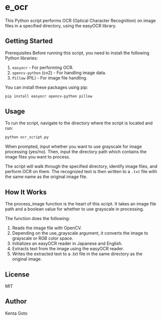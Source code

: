 # e_ocr

This Python script performs OCR (Optical Character Recognition) on image files in a specified directory, using the easyOCR library.

## Getting Started

Prerequisites
Before running this script, you need to install the following Python libraries:

1. `easyocr` - For performing OCR.
2. `opencv-python` (cv2) - For handling image data.
3. `Pillow` (PIL) - For image file handling.

You can install these packages using pip:

```bash
pip install easyocr opencv-python pillow
```

## Usage

To run the script, navigate to the directory where the script is located and run:

```bash
python ocr_script.py
```

When prompted, input whether you want to use grayscale for image processing (yes/no). Then, input the directory path which contains the image files you want to process.

The script will walk through the specified directory, identify image files, and perform OCR on them. The recognized text is then written to a `.txt` file with the same name as the original image file.

## How It Works

The process_image function is the heart of this script. It takes an image file path and a boolean value for whether to use grayscale in processing.

The function does the following:

1. Reads the image file with OpenCV.
2. Depending on the use_grayscale argument, it converts the image to grayscale or RGB color space.
3. Initializes an easyOCR reader in Japanese and English.
4. Extracts text from the image using the easyOCR reader.
5. Writes the extracted text to a .txt file in the same directory as the original image.

## License

MIT

## Author

Kenta Goto